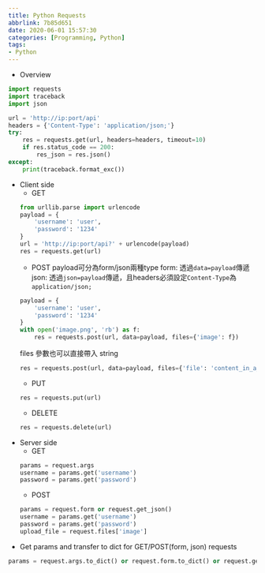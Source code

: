 ```yaml
---
title: Python Requests
abbrlink: 7b85d651
date: 2020-06-01 15:57:30
categories: [Programming, Python]
tags: 
- Python
---
```

* Overview
```python
import requests
import traceback
import json

url = 'http://ip:port/api'
headers = {'Content-Type': 'application/json;'}
try:
    res = requests.get(url, headers=headers, timeout=10)
    if res.status_code == 200:
        res_json = res.json()
except:
    print(traceback.format_exc())
```
* Client side
  * GET
  ```python
  from urllib.parse import urlencode
  payload = { 
      'username': 'user',
      'password': '1234'
  }
  url = 'http://ip:port/api?' + urlencode(payload)
  res = requests.get(url)
  ```
  * POST
  payload可分為form/json兩種type
  form: 透過`data=payload`傳遞
  json: 透過`json=payload`傳遞，且headers必須設定`Content-Type`為`application/json;`
  ```python
  payload = { 
      'username': 'user',
      'password': '1234'
  }
  with open('image.png', 'rb') as f:
      res = requests.post(url, data=payload, files={'image': f})
  ```
  files 參數也可以直接帶入 string
  ```python
  res = requests.post(url, data=payload, files={'file': 'content_in_a_file'})
  ```
  * PUT
  ```python
  res = requests.put(url)
  ```
  * DELETE
  ```python
  res = requests.delete(url)
  ```
* Server side
  * GET
  ```python
  params = request.args
  username = params.get('username')
  password = params.get('password')
  ```
  * POST
  ```python
  params = request.form or request.get_json()
  username = params.get('username')
  password = params.get('password')
  upload_file = request.files['image']
  ```
* Get params and transfer to dict for GET/POST(form, json) requests
```python
params = request.args.to_dict() or request.form.to_dict() or request.get_json()
```
